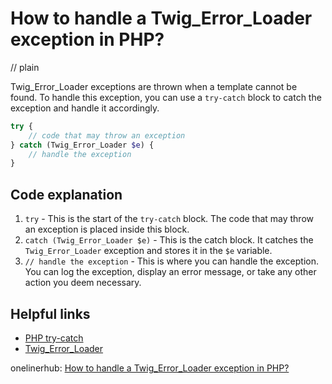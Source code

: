 # How to handle a Twig_Error_Loader exception in PHP?
// plain

Twig_Error_Loader exceptions are thrown when a template cannot be found. To handle this exception, you can use a `try-catch` block to catch the exception and handle it accordingly.

```php
try {
    // code that may throw an exception
} catch (Twig_Error_Loader $e) {
    // handle the exception
}
```

## Code explanation


1. `try` - This is the start of the `try-catch` block. The code that may throw an exception is placed inside this block.
2. `catch (Twig_Error_Loader $e)` - This is the catch block. It catches the `Twig_Error_Loader` exception and stores it in the `$e` variable.
3. `// handle the exception` - This is where you can handle the exception. You can log the exception, display an error message, or take any other action you deem necessary.

## Helpful links

- [PHP try-catch](https://www.php.net/manual/en/language.exceptions.php)
- [Twig_Error_Loader](https://twig.symfony.com/api/2.x/Twig_Error_Loader.html)

onelinerhub: [How to handle a Twig_Error_Loader exception in PHP?](https://onelinerhub.com/twig/how-to-handle-a-twig_error_loader-exception-in-php-)
